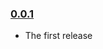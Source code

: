 ### [0.0.1](https://github.com/hspitzle/spotify_now_concept/releases/tag/v0.0.1)

- The first release
